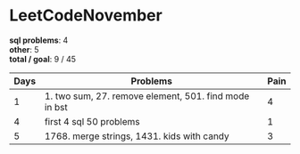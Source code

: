 # LeetCodeNovember
**sql problems**: 4 \
**other**: 5 \
**total / goal**: 9 / 45

| Days | Problems                                              | Pain |
|------|-------------------------------------------------------|---|
| 1    | 1. two sum, 27. remove element, 501. find mode in bst |  4 |
|   4   |       first 4 sql 50 problems                  |  1 |
|   5   |   1768. merge strings, 1431. kids with candy    | 3  |
